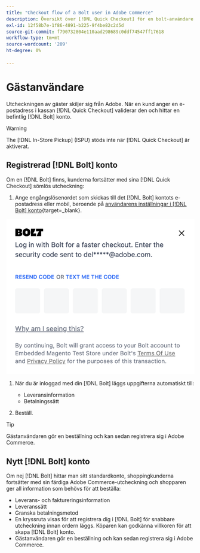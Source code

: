 ```yaml
---
title: "Checkout flow of a Bolt user in Adobe Commerce"
description: Översikt över [!DNL Quick Checkout] för en bolt-användare i Adobe Commerce.
exl-id: 12f58b7e-1f86-4891-b225-9f4be82c2d5d
source-git-commit: f790732804e110aad298689c0ddf74547ff17618
workflow-type: tm+mt
source-wordcount: '209'
ht-degree: 0%

---
```


# Gästanvändare

Utcheckningen av gäster skiljer sig från Adobe. När en kund anger en e-postadress i kassan [!DNL Quick Checkout] validerar den och hittar en befintlig [!DNL Bolt] konto.

>[!WARNING]
>
> The [!DNL In-Store Pickup] (ISPU) stöds inte när [!DNL Quick Checkout] är aktiverat.

## Registrerad [!DNL Bolt] konto

Om en [!DNL Bolt] finns, kunderna fortsätter med sina [!DNL Quick Checkout] sömlös utcheckning:

1. Ange engångslösenordet som skickas till det [!DNL Bolt] kontots e-postadress eller mobil, beroende på [användarens inställningar i [!DNL Bolt] konto](https://help.bolt.com/shoppers/account/account-settings/#how-to-set-preferred-login-method){target=_blank}.

![Popup-fönster för engångslösenord](assets/new-logo-otp-email.png)

1. När du är inloggad med din [!DNL Bolt] läggs uppgifterna automatiskt till:

   - Leveransinformation
   - Betalningssätt

1. Beställ.

>[!TIP]
>
> Gästanvändaren gör en beställning och kan sedan registrera sig i Adobe Commerce.

## Nytt [!DNL Bolt] konto

Om nej [!DNL Bolt] hittar man sitt standardkonto, shoppingkunderna fortsätter med sin färdiga Adobe Commerce-utcheckning och shopparen ger all information som behövs för att beställa:

- Leverans- och faktureringsinformation
- Leveranssätt
- Granska betalningsmetod
- En kryssruta visas för att registrera dig i [!DNL Bolt] för snabbare utcheckning innan ordern läggs. Köparen kan godkänna villkoren för att skapa [!DNL Bolt] konto.
- Gästanvändaren gör en beställning och kan sedan registrera sig i Adobe Commerce.

